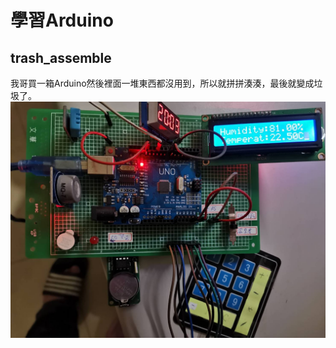 # 學習Arduino

## trash_assemble

我哥買一箱Arduino然後裡面一堆東西都沒用到，所以就拼拼湊湊，最後就變成垃圾了。
![image](https://github.com/Gusty1/Arduino/blob/main/trash_assemble/cover.jpg?raw=true)
